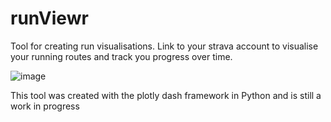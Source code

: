 # runViewr
Tool for creating run visualisations. Link to your strava account to visualise your running routes and track you progress over time.

![image](https://github.com/Connor-OS/runViewr/assets/63752812/f669e676-b3db-4e6c-9dbc-041d330a1702)

This tool was created with the plotly dash framework in Python and is still a work in progress
